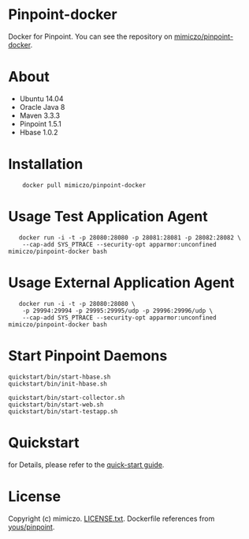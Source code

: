 # Pinpoint-docker
Docker for Pinpoint. You can see the repository on [mimiczo/pinpoint-docker](https://hub.docker.com/r/mimiczo/pinpoint-docker).

# About

* Ubuntu 14.04
* Oracle Java 8
* Maven 3.3.3
* Pinpoint 1.5.1
* Hbase 1.0.2

# Installation

```
    docker pull mimiczo/pinpoint-docker
```

# Usage Test Application Agent

```
   docker run -i -t -p 28080:28080 -p 28081:28081 -p 28082:28082 \
    --cap-add SYS_PTRACE --security-opt apparmor:unconfined mimiczo/pinpoint-docker bash
```

# Usage External Application Agent

```
   docker run -i -t -p 28080:28080 \
    -p 29994:29994 -p 29995:29995/udp -p 29996:29996/udp \
    --cap-add SYS_PTRACE --security-opt apparmor:unconfined mimiczo/pinpoint-docker bash
```

# Start Pinpoint Daemons

```
quickstart/bin/start-hbase.sh
quickstart/bin/init-hbase.sh

quickstart/bin/start-collector.sh
quickstart/bin/start-web.sh
quickstart/bin/start-testapp.sh
```

# Quickstart

for Details, please refer to the [quick-start guide](https://github.com/naver/pinpoint/blob/master/quickstart/README.md).

# License

Copyright (c) mimiczo. [LICENSE.txt](https://github.com/mimiczo/pinpoint-docker/license.txt).
Dockerfile references from [yous/pinpoint](https://hub.docker.com/r/yous/pinpoint).
